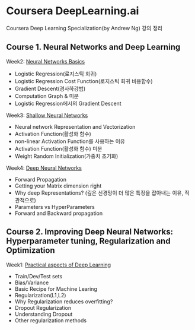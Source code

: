 ﻿# Coursera DeepLearning.ai
Coursera Deep Learning Specialization(by Andrew Ng) 강의 정리


## Course 1. Neural Networks and Deep Learning

Week2: [Neural Networks Basics](https://github.com/wooseok-shin/DeepLearning.ai/tree/master/1.%20Neural%20Networks%20and%20Deep%20Learning/week2)
* Logistic Regression(로지스틱 회귀)
* Logistic Regression Cost Function(로지스틱 회귀 비용함수)
* Gradient Descent(경사하강법)
* Computation Graph & 미분
* Logistic Regression에서의 Gradient Descent


Week3: [Shallow Neural Networks](https://github.com/wooseok-shin/DeepLearning.ai/tree/master/1.%20Neural%20Networks%20and%20Deep%20Learning/week3)
* Neural network Representation and Vectorization
* Activation Function(활성화 함수)
* non-linear Activation Function를 사용하는 이유
* Activation Function(활성화 함수) 미분  
* Weight Random Initialization(가중치 초기화)


Week4: [Deep Neural Networks](https://github.com/wooseok-shin/DeepLearning.ai/tree/master/1.%20Neural%20Networks%20and%20Deep%20Learning/week4)
* Forward Propagation  
* Getting your Matrix dimension right  
* Why deep Representations? (깊은 신경망이 더 많은 특징을 잡아내는 이유, 직관적으로)  
* Parameters vs HyperParameters  
* Forward and Backward propagation  
  
  
  
## Course 2. Improving Deep Neural Networks: Hyperparameter tuning, Regularization and Optimization

Week1: [Practical aspects of Deep Learning](https://github.com/wooseok-shin/DeepLearning.ai/tree/master/2.%20Improving%20Deep%20Neural%20Networks%20(Hyperparameter%20tuning%2C%20Regularization%20and%20Optimization)/week1)
* Train/Dev/Test sets
* Bias/Variance
* Basic Recipe for Machine Learing
* Regularization(L1,L2)
* Why Regularization reduces overfitting?
* Dropout Regularization
* Understanding Dropout
* Other regularization methods